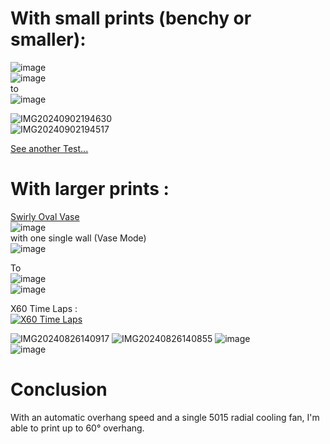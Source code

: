 # With small prints (benchy or smaller):  
![image](https://github.com/user-attachments/assets/57b5b370-a0cd-4f34-9b22-b75d8b3fe80c)  
![image](https://github.com/user-attachments/assets/671ff3c3-5a9d-4bfe-9e39-c5bcd9f2e83b)  
to  
![image](https://github.com/user-attachments/assets/c07ef050-c61d-4a9e-b494-6338cc09baf7)  
  
![IMG20240902194630](https://github.com/user-attachments/assets/c27610e2-18b9-46a3-8ced-a1796b8752f3)  
![IMG20240902194517](https://github.com/user-attachments/assets/311c4267-b6b8-472d-9c75-ffcb63c202c9)  
  
[See another Test...](https://github.com/sb53systems/G-Code-Flow-Temperature-Controller/discussions/8#discussioncomment-10578929)  
  
# With larger prints : 
[Swirly Oval Vase](https://www.thingiverse.com/thing:3424476)  
![image](https://github.com/user-attachments/assets/e7f8bc25-d944-418b-97c1-9c417f618734)  
with one single wall (Vase Mode)  
![image](https://github.com/user-attachments/assets/ed797f79-5764-437d-adf8-11c46c9ef403)  
  
To  
![image](https://github.com/user-attachments/assets/8886ae83-a779-47ad-8063-7f08dc578f22)  
![image](https://github.com/user-attachments/assets/125a9eed-d094-4873-8b9e-129094e34252)  
  
X60 Time Laps :  
[![X60 Time Laps](https://github.com/user-attachments/assets/68da12b2-2377-4f65-9aef-c7d10f45e2e4)](https://www.youtube.com/watch?v=NIy9tVUifm8)  
  
![IMG20240826140917](https://github.com/user-attachments/assets/f01126f5-6ed6-43df-9517-847485ebb6a0)
![IMG20240826140855](https://github.com/user-attachments/assets/bd876df4-2cf9-4fc0-9375-fd12c0189758)
![image](https://github.com/user-attachments/assets/89bf4c9b-8c67-489b-9b18-4c8be052a10e)  
![image](https://github.com/user-attachments/assets/2e5fb0ea-f925-48ae-a107-9497893ea1d2)
  
# Conclusion
With an automatic overhang speed and a single 5015 radial cooling fan, I'm able to print up to 60° overhang.
